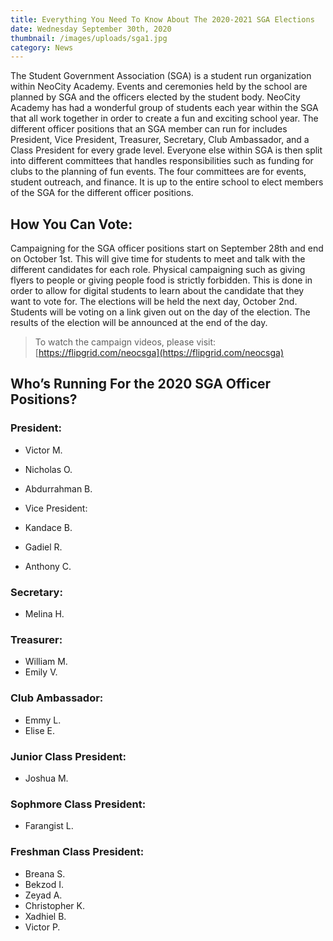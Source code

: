```yaml
---
title: Everything You Need To Know About The 2020-2021 SGA Elections
date: Wednesday September 30th, 2020
thumbnail: /images/uploads/sga1.jpg
category: News
---
```

The Student Government Association (SGA) is a student run organization within NeoCity Academy. Events and ceremonies held by the school are planned by SGA and the officers elected by the student body. NeoCity Academy has had a wonderful group of students each year within the SGA that all work together in order to create a fun and exciting school year. The different officer positions that an SGA member can run for includes President, Vice President, Treasurer, Secretary, Club Ambassador, and a Class President for every grade level. Everyone else within SGA is then split into different committees that handles responsibilities such as funding for clubs to the planning of fun events. The four committees are for events, student outreach, and finance. It is up to the entire school to elect members of the SGA for the different officer positions.

## How You Can Vote:

Campaigning for the SGA officer positions start on September 28th and end on October 1st. This will give time for students to meet and talk with the different candidates for each role. Physical campaigning such as giving flyers to people or giving people food is strictly forbidden. This is done in order to allow for digital students to learn about the candidate that they want to vote for. The elections will be held the next day, October 2nd. Students will be voting on a link given out on the day of the election. The results of the election will be announced at the end of the day.

> To watch the campaign videos, please visit: [https://flipgrid.com/neocsga](https://flipgrid.com/neocsga)

## Who’s Running For the 2020 SGA Officer Positions?

### President:

- Victor M.
- Nicholas O.
- Abdurrahman B.
- Vice President:

- Kandace B.
- Gadiel R.
- Anthony C.

### Secretary:

- Melina H.

### Treasurer:

- William M.
- Emily V.

### Club Ambassador:

- Emmy L.
- Elise E.

### Junior Class President:

- Joshua M.

### Sophmore Class President:

- Farangist L.

### Freshman Class President:

- Breana S.
- Bekzod I.
- Zeyad A.
- Christopher K.
- Xadhiel B.
- Victor P.

